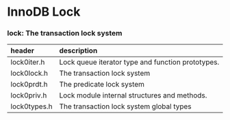 # InnoDB Lock

###  lock: The transaction lock system

|header|description|
|:---|:---|
| lock0iter.h | Lock queue iterator type and function prototypes. |
| lock0lock.h | The transaction lock system |
| lock0prdt.h | The predicate lock system |
| lock0priv.h | Lock module internal structures and methods. |
| lock0types.h | The transaction lock system global types |
